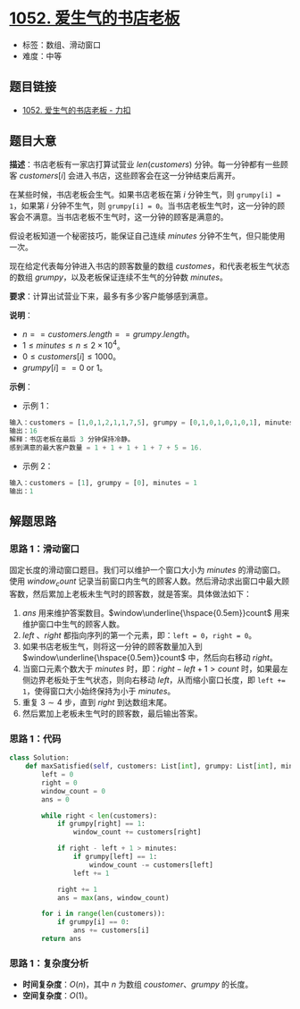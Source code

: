 # [1052. 爱生气的书店老板](https://leetcode.cn/problems/grumpy-bookstore-owner/)

- 标签：数组、滑动窗口
- 难度：中等

## 题目链接

- [1052. 爱生气的书店老板 - 力扣](https://leetcode.cn/problems/grumpy-bookstore-owner/)

## 题目大意

**描述**：书店老板有一家店打算试营业 $len(customers)$ 分钟。每一分钟都有一些顾客 $customers[i]$ 会进入书店，这些顾客会在这一分钟结束后离开。

在某些时候，书店老板会生气。如果书店老板在第 $i$ 分钟生气，则 `grumpy[i] = 1`，如果第 $i$ 分钟不生气，则 `grumpy[i] = 0`。当书店老板生气时，这一分钟的顾客会不满意。当书店老板不生气时，这一分钟的顾客是满意的。

假设老板知道一个秘密技巧，能保证自己连续 $minutes$ 分钟不生气，但只能使用一次。

现在给定代表每分钟进入书店的顾客数量的数组 $customes$，和代表老板生气状态的数组 $grumpy$，以及老板保证连续不生气的分钟数 $minutes$。

**要求**：计算出试营业下来，最多有多少客户能够感到满意。

**说明**：

- $n == customers.length == grumpy.length$。
- $1 \le minutes \le n \le 2 \times 10^4$。
- $0 \le customers[i] \le 1000$。
- $grumpy[i] == 0 \text{ or } 1$。

**示例**：

- 示例 1：

```python
输入：customers = [1,0,1,2,1,1,7,5], grumpy = [0,1,0,1,0,1,0,1], minutes = 3
输出：16
解释：书店老板在最后 3 分钟保持冷静。
感到满意的最大客户数量 = 1 + 1 + 1 + 1 + 7 + 5 = 16.
```

- 示例 2：

```python
输入：customers = [1], grumpy = [0], minutes = 1
输出：1
```

## 解题思路

### 思路 1：滑动窗口

固定长度的滑动窗口题目。我们可以维护一个窗口大小为 $minutes$ 的滑动窗口。使用 $window_count$ 记录当前窗口内生气的顾客人数。然后滑动求出窗口中最大顾客数，然后累加上老板未生气时的顾客数，就是答案。具体做法如下：

1. $ans$ 用来维护答案数目。$window\underline{\hspace{0.5em}}count$ 用来维护窗口中生气的顾客人数。
2. $left$ 、$right$ 都指向序列的第一个元素，即：`left = 0`，`right = 0`。
3. 如果书店老板生气，则将这一分钟的顾客数量加入到 $window\underline{\hspace{0.5em}}count$ 中，然后向右移动 $right$。
4. 当窗口元素个数大于 $minutes$ 时，即：$right - left + 1 > count$ 时，如果最左侧边界老板处于生气状态，则向右移动 $left$，从而缩小窗口长度，即 `left += 1`，使得窗口大小始终保持为小于 $minutes$。
5. 重复 $3 \sim 4$ 步，直到 $right$ 到达数组末尾。
6. 然后累加上老板未生气时的顾客数，最后输出答案。

### 思路 1：代码

```python
class Solution:
    def maxSatisfied(self, customers: List[int], grumpy: List[int], minutes: int) -> int:
        left = 0
        right = 0
        window_count = 0
        ans = 0

        while right < len(customers):
            if grumpy[right] == 1:
                window_count += customers[right]

            if right - left + 1 > minutes:
                if grumpy[left] == 1:
                    window_count -= customers[left]
                left += 1

            right += 1
            ans = max(ans, window_count)

        for i in range(len(customers)):
            if grumpy[i] == 0:
                ans += customers[i]
        return ans
```

### 思路 1：复杂度分析

- **时间复杂度**：$O(n)$，其中 $n$ 为数组 $coustomer$、$grumpy$ 的长度。
- **空间复杂度**：$O(1)$。

